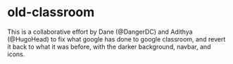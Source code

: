 # old-classroom
This is a collaborative effort by Dane (@DangerDC) and Adithya (@HugoHead) to fix what google has done to google classroom, and revert it back to what it was before, with the darker background, navbar, and icons.
